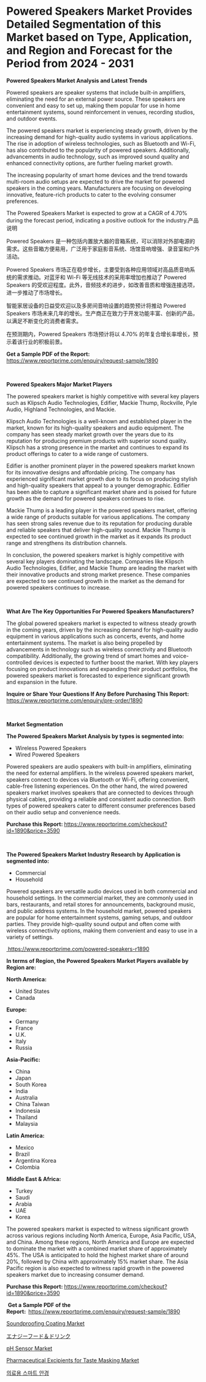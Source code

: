 <p><h1>Powered Speakers Market Provides Detailed Segmentation of this Market based on Type, Application, and Region and Forecast for the Period from 2024 - 2031</h1></p><p><strong>Powered Speakers Market Analysis and Latest Trends</strong></p>
<p><p>Powered speakers are speaker systems that include built-in amplifiers, eliminating the need for an external power source. These speakers are convenient and easy to set up, making them popular for use in home entertainment systems, sound reinforcement in venues, recording studios, and outdoor events.</p><p>The powered speakers market is experiencing steady growth, driven by the increasing demand for high-quality audio systems in various applications. The rise in adoption of wireless technologies, such as Bluetooth and Wi-Fi, has also contributed to the popularity of powered speakers. Additionally, advancements in audio technology, such as improved sound quality and enhanced connectivity options, are further fueling market growth.</p><p>The increasing popularity of smart home devices and the trend towards multi-room audio setups are expected to drive the market for powered speakers in the coming years. Manufacturers are focusing on developing innovative, feature-rich products to cater to the evolving consumer preferences.</p><p>The Powered Speakers Market is expected to grow at a CAGR of 4.70% during the forecast period, indicating a positive outlook for the industry.产品说明</p><p>Powered Speakers 是一种包括内置放大器的音箱系统，可以消除对外部电源的需求。这些音箱方便易用，广泛用于家庭影音系统、场馆音响增强、录音室和户外活动。</p><p>Powered Speakers 市场正在稳步增长，主要受到各种应用领域对高品质音响系统的需求推动。对蓝牙和 Wi-Fi 等无线技术的采用率增加也推动了 Powered Speakers 的受欢迎程度。此外，音频技术的进步，如改善音质和增强连接选项，进一步推动了市场增长。</p><p>智能家居设备的日益受欢迎以及多房间音响设置的趋势预计将推动 Powered Speakers 市场未来几年的增长。生产商正在致力于开发功能丰富、创新的产品，以满足不断变化的消费者需求。</p><p>在预测期内，Powered Speakers 市场预计将以 4.70% 的年复合增长率增长，预示着该行业的积极前景。</p></p>
<p><strong>Get a Sample PDF of the Report:&nbsp;</strong> <a href="https://www.reportprime.com/enquiry/request-sample/1890">https://www.reportprime.com/enquiry/request-sample/1890</a></p>
<p>&nbsp;</p>
<p><strong>Powered Speakers Major Market Players</strong></p>
<p><p>The powered speakers market is highly competitive with several key players such as Klipsch Audio Technologies, Edifier, Mackie Thump, Rockville, Pyle Audio, Highland Technologies, and Mackie. </p><p>Klipsch Audio Technologies is a well-known and established player in the market, known for its high-quality speakers and audio equipment. The company has seen steady market growth over the years due to its reputation for producing premium products with superior sound quality. Klipsch has a strong presence in the market and continues to expand its product offerings to cater to a wide range of customers.</p><p>Edifier is another prominent player in the powered speakers market known for its innovative designs and affordable pricing. The company has experienced significant market growth due to its focus on producing stylish and high-quality speakers that appeal to a younger demographic. Edifier has been able to capture a significant market share and is poised for future growth as the demand for powered speakers continues to rise.</p><p>Mackie Thump is a leading player in the powered speakers market, offering a wide range of products suitable for various applications. The company has seen strong sales revenue due to its reputation for producing durable and reliable speakers that deliver high-quality sound. Mackie Thump is expected to see continued growth in the market as it expands its product range and strengthens its distribution channels.</p><p>In conclusion, the powered speakers market is highly competitive with several key players dominating the landscape. Companies like Klipsch Audio Technologies, Edifier, and Mackie Thump are leading the market with their innovative products and strong market presence. These companies are expected to see continued growth in the market as the demand for powered speakers continues to increase.</p></p>
<p>&nbsp;</p>
<p><strong>What Are The Key Opportunities For Powered Speakers Manufacturers?</strong></p>
<p><p>The global powered speakers market is expected to witness steady growth in the coming years, driven by the increasing demand for high-quality audio equipment in various applications such as concerts, events, and home entertainment systems. The market is also being propelled by advancements in technology such as wireless connectivity and Bluetooth compatibility. Additionally, the growing trend of smart homes and voice-controlled devices is expected to further boost the market. With key players focusing on product innovations and expanding their product portfolios, the powered speakers market is forecasted to experience significant growth and expansion in the future.</p></p>
<p><strong>Inquire or Share Your Questions If Any Before Purchasing This Report:</strong> <a href="https://www.reportprime.com/enquiry/pre-order/1890">https://www.reportprime.com/enquiry/pre-order/1890</a></p>
<p>&nbsp;</p>
<p><strong>Market Segmentation</strong></p>
<p><strong>The Powered Speakers Market Analysis by types is segmented into:</strong></p>
<p><ul><li>Wireless Powered Speakers</li><li>Wired Powered Speakers</li></ul></p>
<p><p>Powered speakers are audio speakers with built-in amplifiers, eliminating the need for external amplifiers. In the wireless powered speakers market, speakers connect to devices via Bluetooth or Wi-Fi, offering convenient, cable-free listening experiences. On the other hand, the wired powered speakers market involves speakers that are connected to devices through physical cables, providing a reliable and consistent audio connection. Both types of powered speakers cater to different consumer preferences based on their audio setup and convenience needs.</p></p>
<p><strong>Purchase this Report:&nbsp;</strong><a href="https://www.reportprime.com/checkout?id=1890&price=3590">https://www.reportprime.com/checkout?id=1890&price=3590</a></p>
<p>&nbsp;</p>
<p><strong>The Powered Speakers Market Industry Research by Application is segmented into:</strong></p>
<p><ul><li>Commercial</li><li>Household</li></ul></p>
<p><p>Powered speakers are versatile audio devices used in both commercial and household settings. In the commercial market, they are commonly used in bars, restaurants, and retail stores for announcements, background music, and public address systems. In the household market, powered speakers are popular for home entertainment systems, gaming setups, and outdoor parties. They provide high-quality sound output and often come with wireless connectivity options, making them convenient and easy to use in a variety of settings.</p></p>
<p><a href="https://www.reportprime.com/powered-speakers-r1890">&nbsp;https://www.reportprime.com/powered-speakers-r1890</a></p>
<p><strong>In terms of Region, the Powered Speakers Market Players available by Region are:</strong></p>
<p>
    <p> <strong> North America: </strong>
        <ul>
            <li>United States</li>
            <li>Canada</li>
        </ul>
        </p> 
    <p> <strong> Europe: </strong>
        <ul>
            <li>Germany</li>
            <li>France</li>
            <li>U.K.</li>
            <li>Italy</li>
            <li>Russia</li>
        </ul>
        </p> 
    <p> <strong> Asia-Pacific: </strong>
        <ul>
            <li>China</li>
            <li>Japan</li>
            <li>South Korea</li>
            <li>India</li>
            <li>Australia</li>
            <li>China Taiwan</li>
            <li>Indonesia</li>
            <li>Thailand</li>
            <li>Malaysia</li>
        </ul>
        </p> 
    <p> <strong> Latin America: </strong>
        <ul>
            <li>Mexico</li>
            <li>Brazil</li>
            <li>Argentina Korea</li>
            <li>Colombia</li>
        </ul>
        </p> 
    <p> <strong> Middle East & Africa: </strong>
        <ul>
            <li>Turkey</li>
            <li>Saudi</li>
            <li>Arabia</li>
            <li>UAE</li>
            <li>Korea</li>
        </ul>
    </p>
    </p>
<p><p>The powered speakers market is expected to witness significant growth across various regions including North America, Europe, Asia Pacific, USA, and China. Among these regions, North America and Europe are expected to dominate the market with a combined market share of approximately 45%. The USA is anticipated to hold the highest market share of around 20%, followed by China with approximately 15% market share. The Asia Pacific region is also expected to witness rapid growth in the powered speakers market due to increasing consumer demand.</p></p>
<p><strong>Purchase this Report: </strong><a href="https://www.reportprime.com/checkout?id=1890&price=3590">https://www.reportprime.com/checkout?id=1890&price=3590</a></p>
<p>&nbsp;<strong>Get a Sample PDF of the Report:&nbsp;&nbsp;</strong><a href="https://www.reportprime.com/enquiry/request-sample/1890">https://www.reportprime.com/enquiry/request-sample/1890</a></p>
<p><strong></strong></p>
<p><p><a href="https://medium.com/@michael.parsons65654/soundproofing-coating-market-size-share-trends-analysis-report-by-end-use-cf3fe6f56315">Soundproofing Coating Market</a></p><p><a href="https://github.com/JessKilback/Market-Research-Report-List-1/blob/main/901763118394.md">エナジーフード＆ドリンク</a></p><p><a href="https://issuu.com/reportprime-2/docs/ph-sensor-market-size-2030.pptx">pH Sensor Market</a></p><p><a href="https://issuu.com/reportprime-2/docs/pharmaceutical-excipients-for-taste-masking-market">Pharmaceutical Excipients for Taste Masking Market</a></p><p><a href="https://github.com/admichael111/Market-Research-Report-List-1/blob/main/614184523818.md">의료용 스마트 안경</a></p></p>